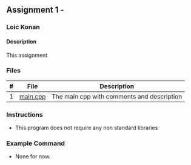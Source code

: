 ## Assignment 1 - 

### Loic Konan

#### Description

This assignment 

### Files

|   #   | File                                   | Description                                |
| :---: | -------------------------------------- | ------------------------------------------ |
|   1   | [main.cpp](main.cpp)                   | The main cpp with comments and description |

### Instructions

- This program does not require any non standard libraries

### Example Command

- None for now.
